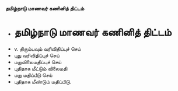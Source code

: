 **தமிழ்நாடு மாணவர் கணினித் திட்டம்**
- # தமிழ்நாடு மாணவர் கணினித் திட்டம்
- v. திரும்பவும் வரிவிதிப்புச் செய்
- புது வரிவிதிப்புச் செய்
- மறுவிலைமதிப்புச் செய்
- புதிதாக மீட்டும் விலைமதி
- மறு மதிப்பீடு செய்
- புதிதாக மீண்டும் மதிப்பிடு.

